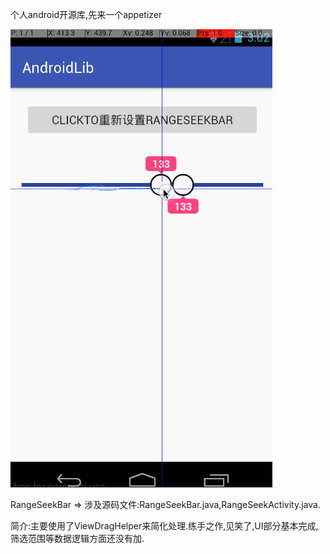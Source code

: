 个人android开源库,先来一个appetizer

<img src="https://github.com/oceancx/AndroidLib/blob/master/gif/range_seekbar.gif" >

RangeSeekBar => 涉及源码文件:RangeSeekBar.java,RangeSeekActivity.java.

简介:主要使用了ViewDragHelper来简化处理.练手之作,见笑了,UI部分基本完成,筛选范围等数据逻辑方面还没有加.	